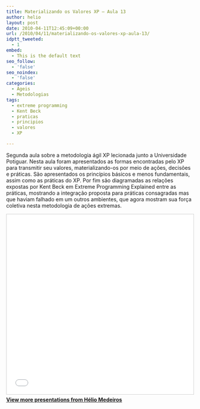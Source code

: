 ```yaml
---
title: Materializando os Valores XP – Aula 13
author: helio
layout: post
date: 2010-04-11T12:45:09+00:00
url: /2010/04/11/materializando-os-valores-xp-aula-13/
idptt_tweeted:
  - 1
embed:
  - This is the default text
seo_follow:
  - 'false'
seo_noindex:
  - 'false'
categories:
  - Ageis
  - Metodologias
tags:
  - extreme programming
  - Kent Beck
  - praticas
  - principios
  - valores
  - XP

---
```

Segunda aula sobre a metodologia ágil XP lecionada junto a Universidade Potiguar. Nesta aula foram apresentados as formas encontradas pelo XP para transmitir seu valores, materializando-os por meio de ações, decisões e práticas. São apresentados os princípios básicos e menos fundamentais, assim como as práticas do XP. Por fim são diagramadas as relações expostas por Kent Beck em Extreme Programming Explained entre as práticas, mostrando a integração proposta para práticas consagradas mas que haviam falhado em um outros ambientes, que agora mostram sua força coletiva nesta metodologia de ações extremas.

<div style="margin-bottom: 20px;">
<iframe src="//www.slideshare.net/slideshow/embed_code/key/3687352"
        width="595"
        height="485"
        frameborder="0"
        marginwidth="0"
        marginheight="0"
        scrolling="no"
        style="border:1px solid #CCC; border-width:1px; margin-bottom:5px; max-width: 100%;"
        allowfullscreen>
</iframe>
<div style="margin-bottom:5px">
    <strong><a href="//www.slideshare.net/heliomedeiros" target="_blank">View more presentations from Hélio Medeiros</a></strong>
</div>
</div>